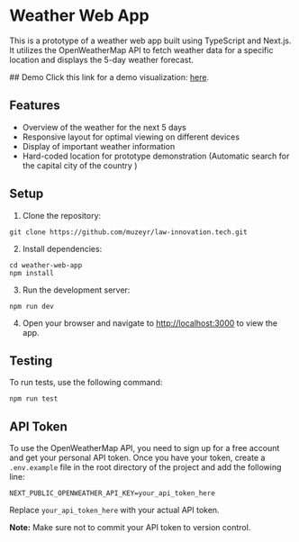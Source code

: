 # Weather Web App

This is a prototype of a weather web app built using TypeScript and Next.js. It utilizes the OpenWeatherMap API to fetch weather data for a specific location and displays the 5-day weather forecast.

## Demo
Click this link for a demo visualization: [here](https://law-innovation-tech-5zlswj3z1-muzeyr1.vercel.app/).

## Features

- Overview of the weather for the next 5 days
- Responsive layout for optimal viewing on different devices
- Display of important weather information
- Hard-coded location for prototype demonstration (Automatic search for the capital city of the country
  )

## Setup

1. Clone the repository:

```
git clone https://github.com/muzeyr/law-innovation.tech.git
```

2. Install dependencies:

```
cd weather-web-app
npm install
```

3. Run the development server:

```
npm run dev
```

4. Open your browser and navigate to [http://localhost:3000](http://localhost:3000) to view the app.

## Testing

To run tests, use the following command:

```
npm run test
```

## API Token

To use the OpenWeatherMap API, you need to sign up for a free account and get your personal API token. Once you have your token, create a `.env.example` file in the root directory of the project and add the following line:

```
NEXT_PUBLIC_OPENWEATHER_API_KEY=your_api_token_here
```

Replace `your_api_token_here` with your actual API token.

**Note:** Make sure not to commit your API token to version control.
